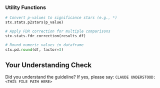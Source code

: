 <!-- ---
!-- Timestamp: 2025-08-31 13:35:51
!-- Author: ywatanabe
!-- File: /home/ywatanabe/.dotfiles/.claude/to_claude/guidelines/python/SCITEX-17-other-modules.md
!-- --- -->

### Utility Functions
```python
# Convert p-values to significance stars (e.g., *)
stx.stats.p2stars(p_value)

# Apply FDR correction for multiple comparisons
stx.stats.fdr_correction(results_df)

# Round numeric values in dataframe
stx.pd.round(df, factor=3)
```

## Your Understanding Check
Did you understand the guideline? If yes, please say:
`CLAUDE UNDERSTOOD: <THIS FILE PATH HERE>`

<!-- EOF -->